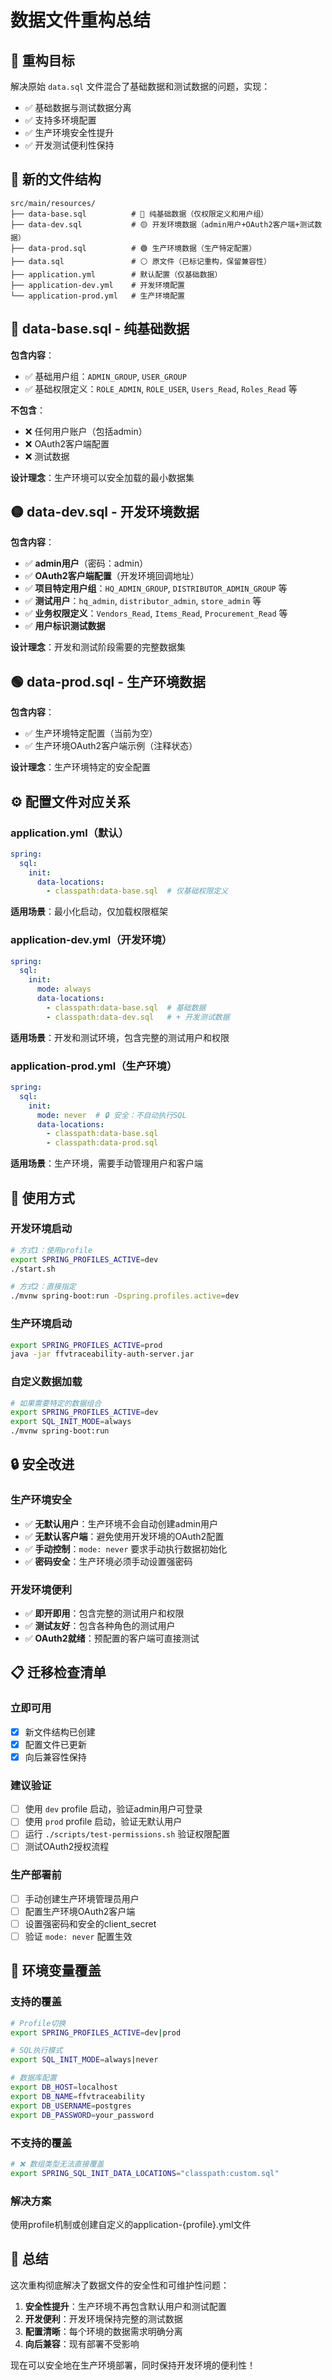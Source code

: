 # 数据文件重构总结

## 🎯 重构目标

解决原始 `data.sql` 文件混合了基础数据和测试数据的问题，实现：
- ✅ 基础数据与测试数据分离
- ✅ 支持多环境配置
- ✅ 生产环境安全性提升
- ✅ 开发测试便利性保持

## 📁 新的文件结构

```
src/main/resources/
├── data-base.sql          # 🔵 纯基础数据（仅权限定义和用户组）
├── data-dev.sql           # 🟡 开发环境数据（admin用户+OAuth2客户端+测试数据）
├── data-prod.sql          # 🟢 生产环境数据（生产特定配置）
├── data.sql               # ⚪ 原文件（已标记重构，保留兼容性）
├── application.yml        # 默认配置（仅基础数据）
├── application-dev.yml    # 开发环境配置
└── application-prod.yml   # 生产环境配置
```

## 🔵 data-base.sql - 纯基础数据

**包含内容**：
- ✅ 基础用户组：`ADMIN_GROUP`, `USER_GROUP`
- ✅ 基础权限定义：`ROLE_ADMIN`, `ROLE_USER`, `Users_Read`, `Roles_Read` 等

**不包含**：
- ❌ 任何用户账户（包括admin）
- ❌ OAuth2客户端配置
- ❌ 测试数据

**设计理念**：生产环境可以安全加载的最小数据集

## 🟡 data-dev.sql - 开发环境数据

**包含内容**：
- ✅ **admin用户**（密码：admin）
- ✅ **OAuth2客户端配置**（开发环境回调地址）
- ✅ **项目特定用户组**：`HQ_ADMIN_GROUP`, `DISTRIBUTOR_ADMIN_GROUP` 等
- ✅ **测试用户**：`hq_admin`, `distributor_admin`, `store_admin` 等
- ✅ **业务权限定义**：`Vendors_Read`, `Items_Read`, `Procurement_Read` 等
- ✅ **用户标识测试数据**

**设计理念**：开发和测试阶段需要的完整数据集

## 🟢 data-prod.sql - 生产环境数据

**包含内容**：
- ✅ 生产环境特定配置（当前为空）
- ✅ 生产环境OAuth2客户端示例（注释状态）

**设计理念**：生产环境特定的安全配置

## ⚙️ 配置文件对应关系

### application.yml（默认）
```yaml
spring:
  sql:
    init:
      data-locations:
        - classpath:data-base.sql  # 仅基础权限定义
```
**适用场景**：最小化启动，仅加载权限框架

### application-dev.yml（开发环境）
```yaml
spring:
  sql:
    init:
      mode: always
      data-locations:
        - classpath:data-base.sql  # 基础数据
        - classpath:data-dev.sql   # + 开发测试数据
```
**适用场景**：开发和测试环境，包含完整的测试用户和权限

### application-prod.yml（生产环境）
```yaml
spring:
  sql:
    init:
      mode: never  # 🔒 安全：不自动执行SQL
      data-locations:
        - classpath:data-base.sql
        - classpath:data-prod.sql
```
**适用场景**：生产环境，需要手动管理用户和客户端

## 🚀 使用方式

### 开发环境启动
```bash
# 方式1：使用profile
export SPRING_PROFILES_ACTIVE=dev
./start.sh

# 方式2：直接指定
./mvnw spring-boot:run -Dspring.profiles.active=dev
```

### 生产环境启动
```bash
export SPRING_PROFILES_ACTIVE=prod
java -jar ffvtraceability-auth-server.jar
```

### 自定义数据加载
```bash
# 如果需要特定的数据组合
export SPRING_PROFILES_ACTIVE=dev
export SQL_INIT_MODE=always
./mvnw spring-boot:run
```

## 🔒 安全改进

### 生产环境安全
- ✅ **无默认用户**：生产环境不会自动创建admin用户
- ✅ **无默认客户端**：避免使用开发环境的OAuth2配置
- ✅ **手动控制**：`mode: never` 要求手动执行数据初始化
- ✅ **密码安全**：生产环境必须手动设置强密码

### 开发环境便利
- ✅ **即开即用**：包含完整的测试用户和权限
- ✅ **测试友好**：包含各种角色的测试用户
- ✅ **OAuth2就绪**：预配置的客户端可直接测试

## 📋 迁移检查清单

### 立即可用
- [x] 新文件结构已创建
- [x] 配置文件已更新
- [x] 向后兼容性保持

### 建议验证
- [ ] 使用 `dev` profile 启动，验证admin用户可登录
- [ ] 使用 `prod` profile 启动，验证无默认用户
- [ ] 运行 `./scripts/test-permissions.sh` 验证权限配置
- [ ] 测试OAuth2授权流程

### 生产部署前
- [ ] 手动创建生产环境管理员用户
- [ ] 配置生产环境OAuth2客户端
- [ ] 设置强密码和安全的client_secret
- [ ] 验证 `mode: never` 配置生效

## 🔄 环境变量覆盖

### 支持的覆盖
```bash
# Profile切换
export SPRING_PROFILES_ACTIVE=dev|prod

# SQL执行模式
export SQL_INIT_MODE=always|never

# 数据库配置
export DB_HOST=localhost
export DB_NAME=ffvtraceability
export DB_USERNAME=postgres
export DB_PASSWORD=your_password
```

### 不支持的覆盖
```bash
# ❌ 数组类型无法直接覆盖
export SPRING_SQL_INIT_DATA_LOCATIONS="classpath:custom.sql"
```

### 解决方案
使用profile机制或创建自定义的application-{profile}.yml文件

## 📝 总结

这次重构彻底解决了数据文件的安全性和可维护性问题：

1. **安全性提升**：生产环境不再包含默认用户和测试配置
2. **开发便利**：开发环境保持完整的测试数据
3. **配置清晰**：每个环境的数据需求明确分离
4. **向后兼容**：现有部署不受影响

现在可以安全地在生产环境部署，同时保持开发环境的便利性！